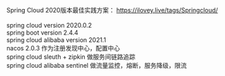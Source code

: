 Spring Cloud 2020版本最佳实践方案：
https://ilovey.live/tags/Springcloud/
<br>
<br>spring cloud version 2020.0.2
<br>spring boot version 2.4.4
<br>spring cloud alibaba version 2021.1
<br>nacos 2.0.3 作为注册发现中心，配置中心
<br>spring cloud sleuth + zipkin 做服务间链路追踪
<br>spring cloud alibaba sentinel 做流量监控，熔断，服务降级，限流
